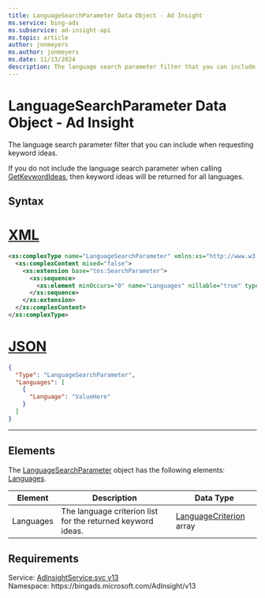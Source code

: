 ```yaml
---
title: LanguageSearchParameter Data Object - Ad Insight
ms.service: bing-ads
ms.subservice: ad-insight-api
ms.topic: article
author: jonmeyers
ms.author: jonmeyers
ms.date: 11/13/2024
description: The language search parameter filter that you can include when requesting keyword ideas.
---
```

# LanguageSearchParameter Data Object - Ad Insight
The language search parameter filter that you can include when requesting keyword ideas.

If you do not include the language search parameter when calling [GetKeywordIdeas](getkeywordideas.md), then keyword ideas will be returned for all languages.

## Syntax

# [XML](#tab/xml)

```xml
<xs:complexType name="LanguageSearchParameter" xmlns:xs="http://www.w3.org/2001/XMLSchema">
  <xs:complexContent mixed="false">
    <xs:extension base="tns:SearchParameter">
      <xs:sequence>
        <xs:element minOccurs="0" name="Languages" nillable="true" type="tns:ArrayOfLanguageCriterion" />
      </xs:sequence>
    </xs:extension>
  </xs:complexContent>
</xs:complexType>
```

# [JSON](#tab/json)

```json
{
  "Type": "LanguageSearchParameter",
  "Languages": [
    {
      "Language": "ValueHere"
    }
  ]
}
```

-----

## <a name="elements"></a>Elements

The [LanguageSearchParameter](languagesearchparameter.md) object has the following elements: [Languages](#languages).

|Element|Description|Data Type|
|-----------|---------------|-------------|
|<a name="languages"></a>Languages|The language criterion list for the returned keyword ideas.|[LanguageCriterion](languagecriterion.md) array|

## Requirements
Service: [AdInsightService.svc v13](https://adinsight.api.bingads.microsoft.com/Api/Advertiser/AdInsight/v13/AdInsightService.svc)  
Namespace: https\://bingads.microsoft.com/AdInsight/v13  


